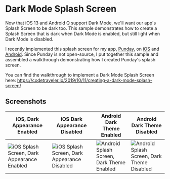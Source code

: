 # Dark Mode Splash Screen

Now that iOS 13 and Android Q support Dark Mode, we'll want our app's Splash Screen to be dark too. This sample demonstrates how to create a Splash Screen that is dark when Dark Mode is enabled, but still light when Dark Mode is disabled.

I recently implemented this splash screen for my app, [Punday](https://mondaypunday.com/app), on [iOS](https://appsto.re/us/uYHSab.i) and [Android](https://play.google.com/store/apps/details?id=com.minnick.mondaypundayapp). Since Punday is not open-source, I put together this sample and assembled a walkthrough demonstrating how I created Punday's splash screen.

You can find the walkthrough to implement a Dark Mode Splash Screen here:
https://codetraveler.io/2019/10/11/creating-a-dark-mode-splash-screen/

## Screenshots

| iOS, Dark Appearance Enabled | iOS Dark Appearance Disabled | Android Dark Theme Enabled | Android Dark Theme Disabled | 
| ---------------------------- | ---------------------------- | -------------------------- | --------------------------- |
| ![iOS Splash Screen, Dark Appearance Enabled](https://user-images.githubusercontent.com/13558917/66689821-761aad80-ec41-11e9-8f39-92170e5e8c16.png) | ![iOS Splash Screen, Dark Appearance Disabled](https://user-images.githubusercontent.com/13558917/66689819-761aad80-ec41-11e9-93e8-7cd7addac515.png) | ![Android Splash Screen, Dark Theme Enabled](https://user-images.githubusercontent.com/13558917/66689817-75821700-ec41-11e9-8f62-4ee200f27bc3.png) | ![Android Splash Screen, Dark Theme Disabled](https://user-images.githubusercontent.com/13558917/66689818-761aad80-ec41-11e9-917b-955b4c2e931f.png) |





